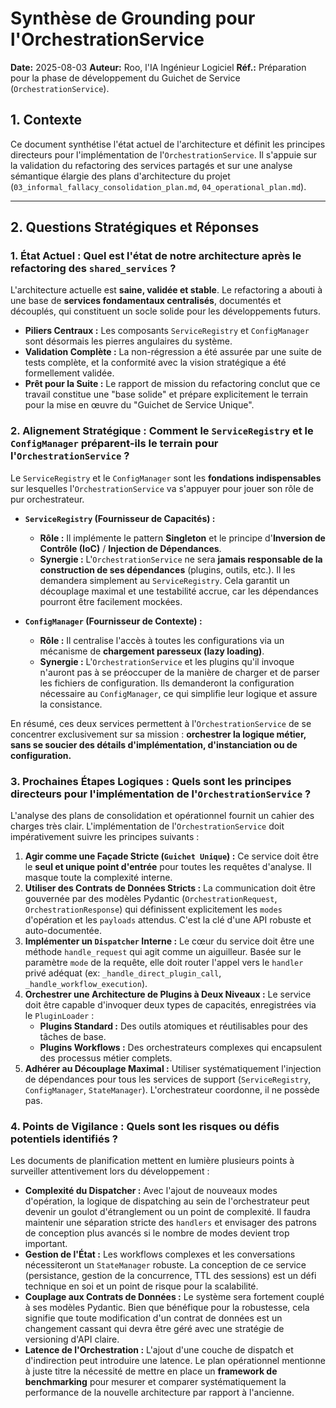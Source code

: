 # Synthèse de Grounding pour l'OrchestrationService

**Date:** 2025-08-03
**Auteur:** Roo, l'IA Ingénieur Logiciel
**Réf.:** Préparation pour la phase de développement du Guichet de Service (`OrchestrationService`).

## 1. Contexte

Ce document synthétise l'état actuel de l'architecture et définit les principes directeurs pour l'implémentation de l'`OrchestrationService`. Il s'appuie sur la validation du refactoring des services partagés et sur une analyse sémantique élargie des plans d'architecture du projet (`03_informal_fallacy_consolidation_plan.md`, `04_operational_plan.md`).

---

## 2. Questions Stratégiques et Réponses

### 1. État Actuel : Quel est l'état de notre architecture après le refactoring des `shared_services` ?

L'architecture actuelle est **saine, validée et stable**. Le refactoring a abouti à une base de **services fondamentaux centralisés**, documentés et découplés, qui constituent un socle solide pour les développements futurs.

*   **Piliers Centraux :** Les composants `ServiceRegistry` et `ConfigManager` sont désormais les pierres angulaires du système.
*   **Validation Complète :** La non-régression a été assurée par une suite de tests complète, et la conformité avec la vision stratégique a été formellement validée.
*   **Prêt pour la Suite :** Le rapport de mission du refactoring conclut que ce travail constitue une "base solide" et prépare explicitement le terrain pour la mise en œuvre du "Guichet de Service Unique".

### 2. Alignement Stratégique : Comment le `ServiceRegistry` et le `ConfigManager` préparent-ils le terrain pour l'`OrchestrationService` ?

Le `ServiceRegistry` et le `ConfigManager` sont les **fondations indispensables** sur lesquelles l'`OrchestrationService` va s'appuyer pour jouer son rôle de pur orchestrateur.

*   **`ServiceRegistry` (Fournisseur de Capacités) :**
    *   **Rôle :** Il implémente le pattern **Singleton** et le principe d'**Inversion de Contrôle (IoC)** / **Injection de Dépendances**.
    *   **Synergie :** L'`OrchestrationService` ne sera **jamais responsable de la construction de ses dépendances** (plugins, outils, etc.). Il les demandera simplement au `ServiceRegistry`. Cela garantit un découplage maximal et une testabilité accrue, car les dépendances pourront être facilement mockées.

*   **`ConfigManager` (Fournisseur de Contexte) :**
    *   **Rôle :** Il centralise l'accès à toutes les configurations via un mécanisme de **chargement paresseux (lazy loading)**.
    *   **Synergie :** L'`OrchestrationService` et les plugins qu'il invoque n'auront pas à se préoccuper de la manière de charger et de parser les fichiers de configuration. Ils demanderont la configuration nécessaire au `ConfigManager`, ce qui simplifie leur logique et assure la consistance.

En résumé, ces deux services permettent à l'`OrchestrationService` de se concentrer exclusivement sur sa mission : **orchestrer la logique métier, sans se soucier des détails d'implémentation, d'instanciation ou de configuration.**

### 3. Prochaines Étapes Logiques : Quels sont les principes directeurs pour l'implémentation de l'`OrchestrationService` ?

L'analyse des plans de consolidation et opérationnel fournit un cahier des charges très clair. L'implémentation de l'`OrchestrationService` doit impérativement suivre les principes suivants :

1.  **Agir comme une Façade Stricte (`Guichet Unique`) :** Ce service doit être le **seul et unique point d'entrée** pour toutes les requêtes d'analyse. Il masque toute la complexité interne.
2.  **Utiliser des Contrats de Données Stricts :** La communication doit être gouvernée par des modèles Pydantic (`OrchestrationRequest`, `OrchestrationResponse`) qui définissent explicitement les `modes` d'opération et les `payloads` attendus. C'est la clé d'une API robuste et auto-documentée.
3.  **Implémenter un `Dispatcher` Interne :** Le cœur du service doit être une méthode `handle_request` qui agit comme un aiguilleur. Basée sur le paramètre `mode` de la requête, elle doit router l'appel vers le `handler` privé adéquat (ex: `_handle_direct_plugin_call`, `_handle_workflow_execution`).
4.  **Orchestrer une Architecture de Plugins à Deux Niveaux :** Le service doit être capable d'invoquer deux types de capacités, enregistrées via le `PluginLoader` :
    *   **Plugins Standard :** Des outils atomiques et réutilisables pour des tâches de base.
    *   **Plugins Workflows :** Des orchestrateurs complexes qui encapsulent des processus métier complets.
5.  **Adhérer au Découplage Maximal :** Utiliser systématiquement l'injection de dépendances pour tous les services de support (`ServiceRegistry`, `ConfigManager`, `StateManager`). L'orchestrateur coordonne, il ne possède pas.

### 4. Points de Vigilance : Quels sont les risques ou défis potentiels identifiés ?

Les documents de planification mettent en lumière plusieurs points à surveiller attentivement lors du développement :

*   **Complexité du Dispatcher :** Avec l'ajout de nouveaux modes d'opération, la logique de dispatching au sein de l'orchestrateur peut devenir un goulot d'étranglement ou un point de complexité. Il faudra maintenir une séparation stricte des `handlers` et envisager des patrons de conception plus avancés si le nombre de modes devient trop important.
*   **Gestion de l'État :** Les workflows complexes et les conversations nécessiteront un `StateManager` robuste. La conception de ce service (persistance, gestion de la concurrence, TTL des sessions) est un défi technique en soi et un point de risque pour la scalabilité.
*   **Couplage aux Contrats de Données :** Le système sera fortement couplé à ses modèles Pydantic. Bien que bénéfique pour la robustesse, cela signifie que toute modification d'un contrat de données est un changement cassant qui devra être géré avec une stratégie de versioning d'API claire.
*   **Latence de l'Orchestration :** L'ajout d'une couche de dispatch et d'indirection peut introduire une latence. Le plan opérationnel mentionne à juste titre la nécessité de mettre en place un **framework de benchmarking** pour mesurer et comparer systématiquement la performance de la nouvelle architecture par rapport à l'ancienne.